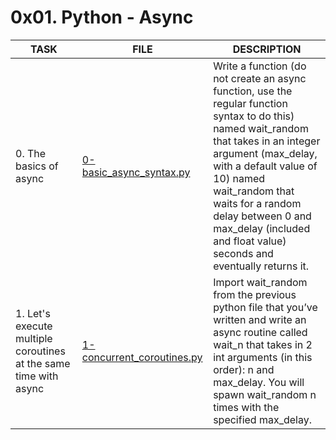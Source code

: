 # 0x01. Python - Async

| TASK                                                             | FILE                                                       | DESCRIPTION                                                                                                                                                                                                                                                                                                                      |
|------------------------------------------------------------------|------------------------------------------------------------|----------------------------------------------------------------------------------------------------------------------------------------------------------------------------------------------------------------------------------------------------------------------------------------------------------------------------------|
| 0. The basics of async                                           | [0-basic_async_syntax.py](./0-basic_async_syntax.py)       | Write a function (do not create an async function, use the regular function syntax to do this) named wait_random that takes in an integer argument (max_delay, with a default value of 10) named wait_random that waits for a random delay between 0 and max_delay (included and float value) seconds and eventually returns it. |
| 1. Let's execute multiple coroutines at the same time with async | [1-concurrent_coroutines.py](./1-concurrent_coroutines.py) | Import wait_random from the previous python file that you’ve written and write an async routine called wait_n that takes in 2 int arguments (in this order): n and max_delay. You will spawn wait_random n times with the specified max_delay.                                                                                   |
